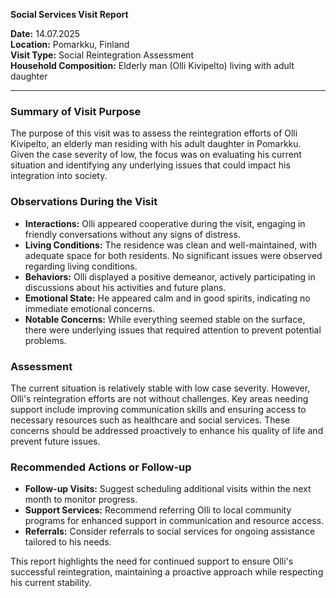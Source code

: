 

**Social Services Visit Report**

**Date:** 14.07.2025  
**Location:** Pomarkku, Finland  
**Visit Type:** Social Reintegration Assessment  
**Household Composition:** Elderly man (Olli Kivipelto) living with adult daughter  

---

### Summary of Visit Purpose

The purpose of this visit was to assess the reintegration efforts of Olli Kivipelto, an elderly man residing with his adult daughter in Pomarkku. Given the case severity of low, the focus was on evaluating his current situation and identifying any underlying issues that could impact his integration into society.

### Observations During the Visit

- **Interactions:** Olli appeared cooperative during the visit, engaging in friendly conversations without any signs of distress.
- **Living Conditions:** The residence was clean and well-maintained, with adequate space for both residents. No significant issues were observed regarding living conditions.
- **Behaviors:** Olli displayed a positive demeanor, actively participating in discussions about his activities and future plans.
- **Emotional State:** He appeared calm and in good spirits, indicating no immediate emotional concerns.
- **Notable Concerns:** While everything seemed stable on the surface, there were underlying issues that required attention to prevent potential problems.

### Assessment

The current situation is relatively stable with low case severity. However, Olli's reintegration efforts are not without challenges. Key areas needing support include improving communication skills and ensuring access to necessary resources such as healthcare and social services. These concerns should be addressed proactively to enhance his quality of life and prevent future issues.

### Recommended Actions or Follow-up

- **Follow-up Visits:** Suggest scheduling additional visits within the next month to monitor progress.
- **Support Services:** Recommend referring Olli to local community programs for enhanced support in communication and resource access.
- **Referrals:** Consider referrals to social services for ongoing assistance tailored to his needs.

This report highlights the need for continued support to ensure Olli's successful reintegration, maintaining a proactive approach while respecting his current stability.